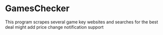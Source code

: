 # GamesChecker
This program scrapes several game key websites and searches for the best deal
might add price change notification support
